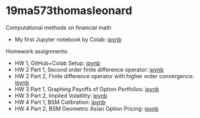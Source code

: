 # 19ma573thomasleonard
Computational methods on financial math

* My first Jupyter notebook by Colab: [ipynb](src/first_notebook_v01.ipynb)

Homework assignments:
* HW 1, GitHub+Colab Setup: [ipynb](src/homework1_v01.ipynb)
* HW 2 Part 1, Second order finite difference operator: [ipynb](src/hw2_second_fd_v01.ipynb)
* HW 2 Part 2, Finite difference operator with higher order convergence: [ipynb](src/hw2_ex_fd_v02.ipynb)
* HW 3 Part 1, Graphing Payoffs of Option Portfolios: [ipynb](src/hw3_option_combinations_v02.ipynb)
* HW 3 Part 2, Implied Volatility: [ipynb](src/hw3_implied_volatility_v02.ipynb)
* HW 4 Part 1, BSM Calibration: [ipynb](src/hw4_bsm_calibration_v02.ipynb)
* HW 4 Part 2, BSM Geometric Asian Option Pricing: [ipynb](src/hw4_bsm_geometric_asian_option_v02.ipynb)
      
